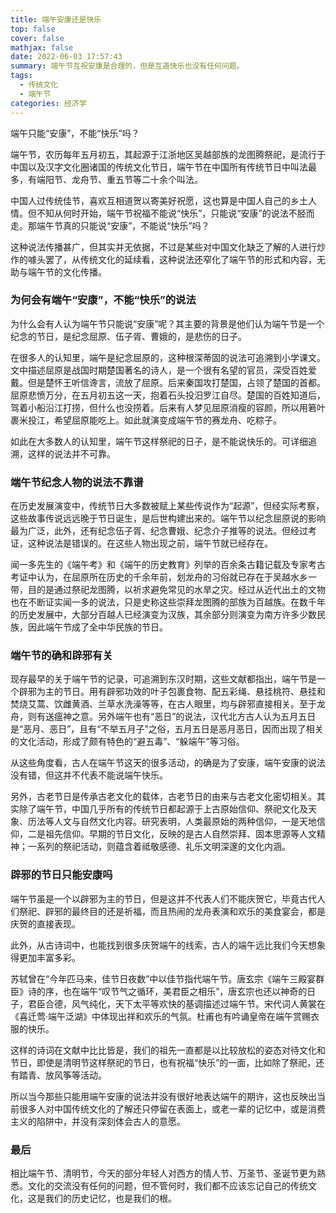 ```yaml
---
title: 端午安康还是快乐
top: false
cover: false
mathjax: false
date: 2022-06-03 17:57:43
summary: 端午节互祝安康是合理的，但是互道快乐也没有任何问题。
tags: 
  - 传统文化
  - 端午节
categories: 经济学
---
```


端午只能“安康”，不能“快乐”吗？

端午节，农历每年五月初五，其起源于江浙地区吴越部族的龙图腾祭祀，是流行于中国以及汉字文化圈诸国的传统文化节日，端午节在中国所有传统节日中叫法最多，有端阳节、龙舟节、重五节等二十余个叫法。

中国人过传统佳节，喜欢互相道贺以寄美好祝愿，这也算是中国人自己的乡土人情。但不知从何时开始，端午节祝福不能说“快乐”，只能说“安康”的说法不胫而走。那端午节真的只能说“安康”，不能说“快乐”吗？

这种说法传播甚广，但其实并无依据，不过是某些对中国文化缺乏了解的人进行炒作的噱头罢了，从传统文化的延续看，这种说法还窄化了端午节的形式和内容，无助与端午节的文化传播。

### 为何会有端午“安康”，不能“快乐”的说法

为什么会有人认为端午节只能说“安康”呢？其主要的背景是他们认为端午节是一个纪念的节日，是纪念屈原、伍子胥、曹娥的，是悲伤的日子。

在很多人的认知里，端午是纪念屈原的，这种根深蒂固的说法可追溯到小学课文。文中描述屈原是战国时期楚国著名的诗人，是一个很有名望的官员，深受百姓爱戴。但是楚怀王听信谗言，流放了屈原。后来秦国攻打楚国，占领了楚国的首都。屈原悲愤万分，在五月初五这一天，抱着石头投汨罗江自尽。楚国的百姓知道后，驾着小船沿江打捞，但什么也没捞着。后来有人梦见屈原消瘦的容颜，所以用箬叶裹米投江，希望屈原能吃上。如此就演变成端午节的赛龙舟、吃粽子。

如此在大多数人的认知里，端午节这样祭祀的日子，是不能说快乐的。可详细追溯，这样的说法并不可靠。

### 端午节纪念人物的说法不靠谱

在历史发展演变中，传统节日大多数被赋上某些传说作为“起源”，但经实际考察，这些故事传说远远晚于节日诞生，是后世构建出来的。端午节以纪念屈原说的影响最为广泛，此外，还有纪念伍子胥、纪念曹娥、纪念介子推等的说法。但经过考证，这种说法是错误的。在这些人物出现之前，端午节就已经存在。

闻一多先生的《端午考》和《端午的历史教育》列举的百余条古籍记载及专家考古考证中认为，在屈原所在历史的千余年前，划龙舟的习俗就已存在于吴越水乡一带，目的是通过祭祀龙图腾，以祈求避免常见的水旱之灾。经过从近代出土的文物也在不断证实闻一多的说法，只是史称这些崇拜龙图腾的部族为百越族。在数千年的历史发展中，大部分百越人已经演变为汉族，其余部分则演变为南方许多少数民族，因此端午节成了全中华民族的节日。

### 端午节的确和辟邪有关

现存最早的关于端午节的记录，可追溯到东汉时期，这些文献都指出，端午节是一个辟邪为主的节日。用有辟邪功效的叶子包裹食物、配五彩绳、悬挂桃符、悬挂和焚烧艾蒿、饮雌黄酒、兰草水洗澡等等，在古人眼里，均与辟邪直接相关。至于龙舟，则有送瘟神之意。另外端午也有“恶日”的说法，汉代北方古人认为五月五日是“恶月、恶日”，且有“不举五月子”之俗，五月五日是恶月恶日，因而出现了相关的文化活动，形成了颇有特色的“避五毒”、“躲端午”等习俗。

从这些角度看，古人在端午节这天的很多活动，的确是为了安康，端午安康的说法没有错，但这并不代表不能说端午快乐。

另外，古老节日是传承古老文化的载体，古老节日的由来与古老文化密切相关。其实除了端午节，中国几乎所有的传统节日都起源于上古原始信仰、祭祀文化及天象、历法等人文与自然文化内容。研究表明，人类最原始的两种信仰，一是天地信仰，二是祖先信仰。早期的节日文化，反映的是古人自然崇拜、固本思源等人文精神；一系列的祭祀活动，则蕴含着祗敬感德、礼乐文明深邃的文化内涵。

### 辟邪的节日只能安康吗

端午节虽是一个以辟邪为主的节日，但是这并不代表人们不能庆贺它，毕竟古代人们祭祀、辟邪的最终目的还是祈福，而且热闹的龙舟表演和欢乐的美食宴会，都是庆贺的直接表现。

此外，从古诗词中，也能找到很多庆贺端午的线索，古人的端午远比我们今天想象得更加丰富多彩。

苏轼曾在“今年匹马来，佳节日夜数”中以佳节指代端午节。唐玄宗《端午三殿宴群臣》诗的序，也在端午“叹节气之循环，美君臣之相乐”，唐玄宗也还以神奇的日子，君臣合德，风气纯化，天下太平等欢快的基调描述过端午节。宋代词人黄裳在《喜迁莺·端午泛湖》中体现出祥和欢乐的气氛。杜甫也有吟诵皇帝在端午赏赐衣服的快乐。

这样的诗词在文献中比比皆是，我们的祖先一直都是以比较放松的姿态对待文化和节日，即使是清明节这样祭祀的节日，也有祝福“快乐”的一面，比如除了祭祀，还有踏青、放风筝等活动。

所以当今那些只能用端午安康的说法并没有很好地表达端午的期许，这也反映出当前很多人对中国传统文化的了解还只停留在表面上，或老一辈的记忆中，或是消费主义的陷阱中，并没有深刻体会古人的意愿。

### 最后

相比端午节、清明节，今天的部分年轻人对西方的情人节、万圣节、圣诞节更为熟悉。文化的交流没有任何的问题，但不管何时，我们都不应该忘记自己的传统文化，这是我们的历史记忆，也是我们的根。





